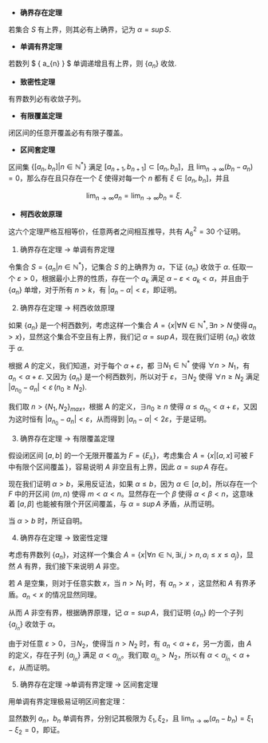 - **确界存在定理**

若集合 $S$ 有上界，则其必有上确界，记为 $\alpha =sup\,S$.

- **单调有界定理**

若数列 $ \{ a_{n} \} $ 单调递增且有上界，则 $\{a_{n}\}$ 收敛.

- **致密性定理**

有界数列必有收敛子列。

- **有限覆盖定理**

闭区间的任意开覆盖必有有限子覆盖。

- **区间套定理**

区间集 $\{[a_{n},b_{n}]|n \in \mathbb{N^*}\}$ 满足 $[a_{n+1},b_{n+1}] \subset [a_{n},b_{n}]$，且 $\lim_{ n \to \infty }(b_{n}-a_{n})=0$，那么存在且只存在一个 $\xi$ 使得对每一个 $n$ 都有 $\xi \in [a_{n},b_{n}]$，并且

$$
\lim_{ n \to \infty } a_{n}=\lim_{ n \to \infty } b_{n}=\xi.
$$

- **柯西收敛原理**

这六个定理严格互相等价，任意两者之间相互推导，共有 $A_{6}^2=30$ 个证明。

1. 确界存在定理 → 单调有界定理

令集合 $S=\{a_{n}|n \in \mathbb{N^*} \}$，记集合 $S$ 的上确界为 $\alpha$，下证 $\{a_{n}\}$ 收敛于 $\alpha$.
任取一个 $\varepsilon>0$，根据最小上界的性质，存在一个 $a_{k}$ 满足 $\alpha-\varepsilon<a_{k}<\alpha$，并且由于 $\{a_{n}\}$ 单增，对于所有 $n>k$，有 $|a_{n}-\alpha|<\varepsilon$，即证明。

2. 确界存在定理 → 柯西收敛原理

如果 $\{a_{n}\}$ 是一个柯西数列，考虑这样一个集合 $A=\{ x|\forall N \in \mathbb{N^*}, \exists n>N \,\text{使得} \,a_{n}>x\}$，显然这个集合不空且有上界，我们记 $\alpha=sup\,A$，现在我们证明 $\{a_{n}\}$ 收敛于 $\alpha$.

根据 $A$ 的定义，我们知道，对于每个 $\alpha+\varepsilon$，都 $\exists N_{1} \in \mathbb{N^*}$ 使得 $\forall n>N_{1}$，有 $a_{n}<\alpha+\varepsilon$.
又因为 $\{a_{n}\}$ 是一个柯西数列，所以对于 $\varepsilon$，$\exists N_{2}$ 使得 $\forall n\geq N_{2}$ 满足 $|a_{n_{0}}-a_{n}|<\varepsilon \,(n_{0}\geq N_{2})$.

我们取 $n>\{N_{1},N_{2}\}_{max}$，根据 A 的定义，$\exists n_{0}\geq n$ 使得 $\alpha\leq a_{n_{0}}<\alpha+\varepsilon$，又因为这时恒有 $|a_{n_{0}}-a_{n}|<\varepsilon$，从而得到 $|a_{n}-\alpha|<2\varepsilon$，于是证明。

3. 确界存在定理 → 有限覆盖定理

假设闭区间 $[a,b]$ 的一个无限开覆盖为 $F=\{E_{\lambda}\}$，考虑集合 $A=\{x|[a,x]\,\text{可被 F 中有限个区间覆盖}\, \}$，容易说明 $A$ 非空且有上界，因此 $\alpha=sup\,A$ 存在。

现在我们证明 $\alpha > b$，采用反证法，如果 $\alpha \leq b$，因为 $\alpha \in [a,b]$，所以存在一个 $F$ 中的开区间 $(m,n)$ 使得 $m<\alpha<n$。显然存在一个 $\beta$ 使得 $\alpha<\beta<n$，这意味着 $[a,\beta]$ 也能被有限个开区间覆盖，与 $\alpha=sup\,A$ 矛盾，从而证明。

当 $\alpha>b$ 时，所证自明。

4. 确界存在定理 → 致密性定理

考虑有界数列 $\{a_{n}\}$，对这样一个集合 $A=\{x|\forall n \in \mathbb{N},\exists i,j>n,a_{i}\leq x\leq a_{j} \}$，显然 $A$ 有界，我们接下来说明 $A$ 非空。

若 $A$ 是空集，则对于任意实数 $x$，当 $n>N_{1}$ 时，有 $a_{n}>x$ ，这显然和 $A$ 有界矛盾。$a_{n}<x$ 的情况显然同理。

从而 $A$ 非空有界，根据确界原理，记 $\alpha=sup\,A$，我们证明 $\{a_{n}\}$ 的一个子列 $\{a_{j_{n}}\}$ 收敛于 $\alpha$。

由于对任意 $\varepsilon>0$，$\exists N_{2}$，使得当 $n>N_{2}$ 时，有 $a_{n}<\alpha+\varepsilon$，另一方面，由 $A$ 的定义，存在子列 $\{a_{j_{n}}\}$ 满足 $\alpha<a_{j_{n}}$。我们取 $a_{j_{n}}>N_{2}$，所以有 $\alpha<a_{j_{n}}<\alpha+\varepsilon$，从而证明。

5. 确界存在定理 →单调有界定理 → 区间套定理

用单调有界定理极易证明区间套定理：

显然数列 $a_{n}$，$b_{n}$ 单调有界，分别记其极限为 $\xi_{1},\xi_{2}$，且 $\lim_{ n \to \infty }(a_{n}-b_{n})=\xi_{1}-\xi_{2}=0$，即证。

